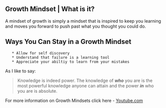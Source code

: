 ## Growth Mindset | What is it? 

A mindset of growth is simply a mindset that is inspired to keep you learning and moves you forward to push past what you thought you could do.

## **Ways You Can Stay in a Growth Mindset**
       * Allow for self discovery
       * Understand that failure is a learning tool
       * Appreciate your abiltiy to learn from your mistakes

As I like to say:
> Knowledge is indeed power.
> The knowledge of **_who_** you are is the most powerful knowledge anyone can attain and the power **_in_** who you are is absolute.

For more information on Growth Mindsets click here -
 [Youtube.com](https://www.youtube.com/watch?v=hiiEeMN7vbQ)